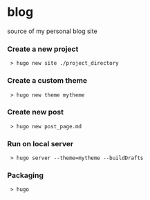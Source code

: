 # blog
source of my personal blog site

### Create a new project
```shell
 > hugo new site ./project_directory
```

### Create a custom theme
```shell
 > hugo new theme mytheme
```

### Create new post
```shell
 > hugo new post_page.md
```

### Run on local server
```shell
 > hugo server --theme=mytheme --buildDrafts
```

### Packaging
```shell
 > hugo
```
